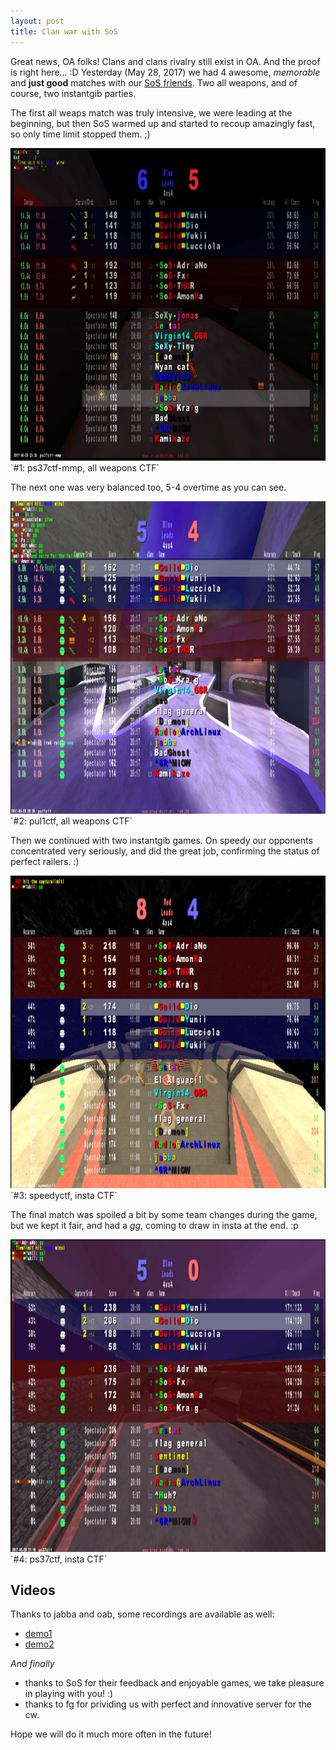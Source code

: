 ```yaml
---
layout: post
title: Clan war with SoS
---
```


Great news, OA folks! Clans and clans rivalry still exist in OA. And the
proof is right here... :D
Yesterday (May 28, 2017) we had 4 awesome, *memorable* and **just good**
matches with our [SoS friends](http://clansos.sosforum.net/).
Two all weapons, and of course, two instantgib parties.

The first all weaps match was truly intensive, we were leading at the
beginning, but then SoS warmed up and started to recoup amazingly fast,
so only time limit stopped them. ;)

<img src="/match1.png" width="800px" height="500px"/>
`#1: ps37ctf-mmp, all weapons CTF`

<!-- more -->
<a name="cut" id="cut"></a>

The next one was very balanced too, 5-4 overtime as you can see.

<img src="/match2.png" width="800px" height="500px"/>
`#2: pul1ctf, all weapons CTF`

Then we continued with two instantgib games.
On speedy our opponents concentrated very seriously, and did the great job,
confirming the status of perfect railers. :)

<img src="/match3.png" width="800px" height="500px"/>
`#3: speedyctf, insta CTF`

The final match was spoiled a bit by some team changes during the game,
but we kept it fair, and had a *gg*, coming to draw in insta at the end. :p

<img src="/match4.png" width="800px" height="500px"/>
`#4: ps37ctf, insta CTF`

## Videos

Thanks to jabba and oab, some recordings are available as well:
 - [demo1](https://mega.nz/#F!yogT1TYY!Rta2anIzbnonupK1i9QWGg)
 - [demo2](http://myandroidstuff.zapto.org/demos/)

*And finally*
 - thanks to SoS for their feedback and enjoyable games, we take pleasure in
   playing with you! :)
 - thanks to fg for prividing us with perfect and innovative server for the cw.

Hope we will do it much more often in the future!
